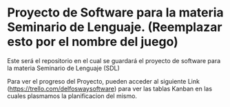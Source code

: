# Proyecto de Software para la materia Seminario de Lenguaje. (Reemplazar esto por el nombre del juego)

Este será el repositorio en el cual se guardará el proyecto de software para la materia Seminario de Lenguaje (SDL)

Para ver el progreso del Proyecto, pueden acceder al siguiente Link (https://trello.com/delfoswaysoftware) para ver las tablas Kanban en las cuales plasmamos la planificacion del mismo.


